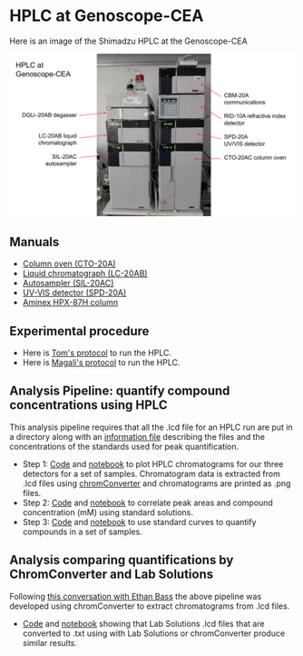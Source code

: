 # HPLC at Genoscope-CEA
Here is an image of the Shimadzu HPLC at the Genoscope-CEA 
 
![](https://github.com/actolonen/Analysis_Lab/blob/main/Metabolites/HPLC/2024.03_HPLC.png)

## Manuals
* [Column oven (CTO-20A)](https://github.com/actolonen/Analysis_Lab/blob/main/Metabolites/HPLC/Manuals/CTO-20A_IM_EN.pdf)
* [Liquid chromatograph (LC-20AB)](https://github.com/actolonen/Analysis_Lab/Metabolites/blob/main/HPLC/Manuals/LC-20AB_IM_EN.pdf)
* [Autosampler (SIL-20AC)](https://github.com/actolonen/Analysis_Lab/blob/main/Metabolites/HPLC/Manuals/SIL_20A_IM_VerA_ocr_EN.pdf)
* [UV-VIS detector (SPD-20A)](https://github.com/actolonen/Analysis_Lab/blob/main/Metabolites/HPLC/Manuals/SPD-20A20AV_IM_EN.pdf)
* [Aminex HPX-87H column](https://github.com/actolonen/Analysis_Lab/blob/main/HPLC/Metabolites/Manuals/LIT42D.PDF)

## Experimental procedure

* Here is [Tom's protocol](https://github.com/actolonen/Analysis_Lab/blob/main/Metabolites/HPLC/2024.09_protocolHPLC.pdf) to run the HPLC.
* Here is [Magali's protocol](https://github.com/actolonen/Analysis_Lab/blob/main/Metabolites/HPLC/2024.10_protocole_HPLC_MB.docx) to run the HPLC.

## Analysis Pipeline: quantify compound concentrations using HPLC
This analysis pipeline requires that all the .lcd file for an HPLC run are put in a directory along with an [information file](https://github.com/actolonen/Analysis_Lab/blob/main/Metabolites/HPLC/Data/information_HPLC_Test.xlsx) describing the files and the concentrations of the standards used for peak quantification.

* Step 1: [Code](https://github.com/actolonen/Analysis_Lab/blob/main/Metabolites/HPLC/Code/01_chromatograms_Test.qmd) and [notebook](https://github.com/actolonen/Analysis_Lab/blob/main/Metabolites/HPLC/Code/01_chromatograms_Test.html) to plot HPLC chromatograms for our three detectors for a set of samples. Chromatogram data is extracted from .lcd files using [chromConverter](https://cran.rstudio.com/web/packages/chromConverter/index.html) and chromatograms are printed as .png files.
* Step 2: [Code](https://github.com/actolonen/Analysis_Lab/blob/main/Metabolites/HPLC/Code/02_standards_Test.qmd) and [notebook](https://github.com/actolonen/Analysis_Lab/blob/main/Metabolites/HPLC/Code/02_standards_Test.html) to correlate peak areas and compound concentration (mM) using standard solutions.
* Step 3: [Code](https://github.com/actolonen/Analysis_Lab/blob/main/Metabolites/HPLC/Code/03_quantifyCompounds_Test.qmd) and [notebook](https://github.com/actolonen/Analysis_Lab/blob/main/Metabolites/HPLC/Code/03_quantifyCompounds_Test.html) to use standard curves to quantify compounds in a set of samples.
  
## Analysis comparing quantifications by ChromConverter and Lab Solutions
Following [this conversation with Ethan Bass](https://github.com/ethanbass/chromConverter/issues/29#issuecomment-2313702224) the above pipeline was developed using chromConverter to extract chromatograms from .lcd files. 

* [Code](https://github.com/actolonen/Analysis_Lab/blob/main/Metabolites/HPLC/Code/ChromConverter-LabSolutions/2024.08_standards_chromConverter-LabSolutions.QMD) and [notebook](https://github.com/actolonen/Analysis_Lab/blob/main/Metabolites/HPLC/Code/ChromConverter-LabSolutions/2024.08_standards_chromConverter-LabSolutions.html) showing that Lab Solutions .lcd files that are converted to .txt using with Lab Solutions or chromConverter produce similar results.